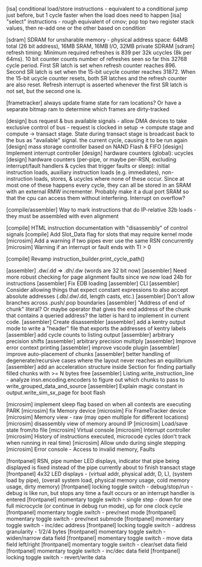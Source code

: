 [isa] conditional load/store instructions - equivalent to a conditional jump just before, but 1 cycle faster when the load does need to happen
[isa] "select" instructions - rough equivalent of cmov; pop top two register stack values, then re-add one or the other based on condition

[sdram] SDRAM for unsharable memory - physical address space: 64MB total (26 bit address), 16MB SRAM, 16MB I/O, 32MB private SDRAM
[sdram] refresh timing: Minimum required refreshes is 839 per 32k ucycles (8k per 64ms).  10 bit counter counts number of refreshes seen so far this 32768 cycle period.  First SR latch is set when refresh counter reaches 896.  Second SR latch is set when the 15-bit ucycle counter reaches 31872.  When the 15-bit ucycle counter resets, both SR latches and the refresh counter are also reset.  Refresh interrupt is asserted whenever the first SR latch is not set, but the second one is.

[frametracker] always update frame state for ram locations?  Or have a separate bitmap ram to determine which frames are dirty-tracked

[design] bus request & bus available signals - allow DMA devices to take exclusive control of bus - request is clocked in setup -> compute stage and compute -> transact stage.  State during transact stage is broadcast back to the bus as "available" signal. the current cycle, causing it to be run again
[design] mass storage controller based on NAND Flash & FIFO
[design] Implement interrupt controller
[design] hardware counters (global): ucycles
[design] hardware counters (per-pipe, or maybe per-RSN, excluding interrupt/fault handlers & cycles that trigger faults or sleep): initial instruction loads, auxiliary instruction loads (e.g. immediates), non-instruction loads, stores, & ucycles where none of these occur.  Since at most one of these happens every cycle, they can all be stored in an SRAM with an external RMW incrementer.  Probably make it a dual port SRAM so that the cpu can access them without interfering.  Interrupt on overflow?

[compile/assembler] Way to mark instructions that do IP-relative 32b loads - they must be assembled with even alignment

[compile] HTML instruction documentation with "disassembly" of control signals
[compile] Add Slot_Data flag for slots that may require kernel mode
[microsim] Add a warning if two pipes ever use the same RSN concurrently
[microsim] Warning if an interrupt or fault ends with TI > 0

[compile] Revamp instruction_builder.print_cycle_path()

[assembler] .dw/.dd => .dh/.dw (words are 32 bit now)
[assembler] Need more robust checking for page alignment faults since we now load 24b for instructions
[assembler] Fix EDB loading
[assembler] CLI
[assembler] Consider allowing things that expect constant expressions to also accept absolute addresses (.db/.dw/.dd, length casts, etc.)
[assembler] Don't allow branches across .push/.pop boundaries
[assembler] "Address of end of chunk" literal?  Or maybe operator that gives the end address of the chunk that contains a queried address?  the latter is hard to implement in current code.
[assembler] Create disassembler
[assembler] add a kentry output mode to write a "header" file that exports the addresses of kentry labels
[assembler] add cycle counts to listing output
[assembler] arbitrary precision shifts
[assembler] arbitrary precision multiply
[assembler] Improve error context printing
[assembler] improve vscode plugin
[assembler] improve auto-placement of chunks
[assembler] better handling of degenerate/recursive cases where the layout never reaches an equilibrium
[assembler] add an acceleration structure inside Section for finding partially filled chunks with >= N bytes free
[assembler] Listing.write_instruction_line - analyze insn.encoding.encoders to figure out which chunks to pass to write_grouped_data_and_source
[assembler] Explain magic constant in output.write_sim_sx_page for boot flash

[microsim] implement sleep flag based on when all contexts are executing PARK
[microsim] fix Memory device
[microsim] Fix FrameTracker device
[microsim] Memory view - raw (may open multiple for different locations)
[microsim] disassembly view of memory around IP
[microsim] Load/save state from/to file
[microsim] Virtual console
[microsim] Interrupt controller
[microsim] History of instructions executed, microcode cycles (don't track when running in real time)
[microsim] Allow undo during single stepping
[microsim] Error console - Access to invalid memory, Faults


[frontpanel] RSN, pipe number LED displays, indicator that pipe being displayed is fixed instead of the pipe currently about to finish transact stage
[frontpanel] 4x32 LED displays - (virtual addr, physical addr, D, L), (system load by pipe), (overall system load, physical memory usage, cold memory usage, dirty memory)
[frontpanel] locking toggle switch - debug/stop/run - debug is like run, but stops any time a fault occurs or an interrupt handler is entered
[frontpanel] momentary toggle switch - single step - down for one full microcycle (or continue in debug run mode), up for one clock cycle
[frontpanel] momentary toggle switch - prev/next mode
[frontpanel] momentary toggle switch - prev/next submode
[frontpanel] momentary toggle switch - inc/dec address
[frontpanel] locking toggle switch - address granularity - 1/2/4 bytes
[frontpanel] momentary toggle switch - widen/narrow data field
[frontpanel] momentary toggle switch - move data field left/right
[frontpanel] momentary toggle switch - clear/set data field
[frontpanel] momentary toggle switch - inc/dec data field
[frontpanel] locking toggle switch - revert/write data